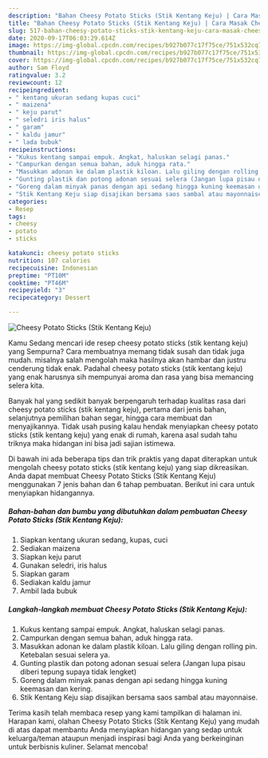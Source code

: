 ```yaml
---
description: "Bahan Cheesy Potato Sticks (Stik Kentang Keju) | Cara Masak Cheesy Potato Sticks (Stik Kentang Keju) Yang Lezat Sekali"
title: "Bahan Cheesy Potato Sticks (Stik Kentang Keju) | Cara Masak Cheesy Potato Sticks (Stik Kentang Keju) Yang Lezat Sekali"
slug: 517-bahan-cheesy-potato-sticks-stik-kentang-keju-cara-masak-cheesy-potato-sticks-stik-kentang-keju-yang-lezat-sekali
date: 2020-09-17T06:03:29.614Z
image: https://img-global.cpcdn.com/recipes/b927b077c17f75ce/751x532cq70/cheesy-potato-sticks-stik-kentang-keju-foto-resep-utama.jpg
thumbnail: https://img-global.cpcdn.com/recipes/b927b077c17f75ce/751x532cq70/cheesy-potato-sticks-stik-kentang-keju-foto-resep-utama.jpg
cover: https://img-global.cpcdn.com/recipes/b927b077c17f75ce/751x532cq70/cheesy-potato-sticks-stik-kentang-keju-foto-resep-utama.jpg
author: Sam Floyd
ratingvalue: 3.2
reviewcount: 12
recipeingredient:
- " kentang ukuran sedang kupas cuci"
- " maizena"
- " keju parut"
- " seledri iris halus"
- " garam"
- " kaldu jamur"
- " lada bubuk"
recipeinstructions:
- "Kukus kentang sampai empuk. Angkat, haluskan selagi panas."
- "Campurkan dengan semua bahan, aduk hingga rata."
- "Masukkan adonan ke dalam plastik kiloan. Lalu giling dengan rolling pin. Ketebalan sesuai selera ya."
- "Gunting plastik dan potong adonan sesuai selera (Jangan lupa pisau diberi tepung supaya tidak lengket)"
- "Goreng dalam minyak panas dengan api sedang hingga kuning keemasan dan kering."
- "Stik Kentang Keju siap disajikan bersama saos sambal atau mayonnaise."
categories:
- Resep
tags:
- cheesy
- potato
- sticks

katakunci: cheesy potato sticks 
nutrition: 107 calories
recipecuisine: Indonesian
preptime: "PT10M"
cooktime: "PT46M"
recipeyield: "3"
recipecategory: Dessert

---
```



![Cheesy Potato Sticks (Stik Kentang Keju)](https://img-global.cpcdn.com/recipes/b927b077c17f75ce/751x532cq70/cheesy-potato-sticks-stik-kentang-keju-foto-resep-utama.jpg)

Kamu Sedang mencari ide resep cheesy potato sticks (stik kentang keju) yang Sempurna? Cara membuatnya memang tidak susah dan tidak juga mudah. misalnya salah mengolah maka hasilnya akan hambar dan justru cenderung tidak enak. Padahal cheesy potato sticks (stik kentang keju) yang enak harusnya sih mempunyai aroma dan rasa yang bisa memancing selera kita.

Banyak hal yang sedikit banyak berpengaruh terhadap kualitas rasa dari cheesy potato sticks (stik kentang keju), pertama dari jenis bahan, selanjutnya pemilihan bahan segar, hingga cara membuat dan menyajikannya. Tidak usah pusing kalau hendak menyiapkan cheesy potato sticks (stik kentang keju) yang enak di rumah, karena asal sudah tahu triknya maka hidangan ini bisa jadi sajian istimewa.




Di bawah ini ada beberapa tips dan trik praktis yang dapat diterapkan untuk mengolah cheesy potato sticks (stik kentang keju) yang siap dikreasikan. Anda dapat membuat Cheesy Potato Sticks (Stik Kentang Keju) menggunakan 7 jenis bahan dan 6 tahap pembuatan. Berikut ini cara untuk menyiapkan hidangannya.

<!--inarticleads1-->

##### Bahan-bahan dan bumbu yang dibutuhkan dalam pembuatan Cheesy Potato Sticks (Stik Kentang Keju):

1. Siapkan  kentang ukuran sedang, kupas, cuci
1. Sediakan  maizena
1. Siapkan  keju parut
1. Gunakan  seledri, iris halus
1. Siapkan  garam
1. Sediakan  kaldu jamur
1. Ambil  lada bubuk




<!--inarticleads2-->

##### Langkah-langkah membuat Cheesy Potato Sticks (Stik Kentang Keju):

1. Kukus kentang sampai empuk. Angkat, haluskan selagi panas.
1. Campurkan dengan semua bahan, aduk hingga rata.
1. Masukkan adonan ke dalam plastik kiloan. Lalu giling dengan rolling pin. Ketebalan sesuai selera ya.
1. Gunting plastik dan potong adonan sesuai selera (Jangan lupa pisau diberi tepung supaya tidak lengket)
1. Goreng dalam minyak panas dengan api sedang hingga kuning keemasan dan kering.
1. Stik Kentang Keju siap disajikan bersama saos sambal atau mayonnaise.




Terima kasih telah membaca resep yang kami tampilkan di halaman ini. Harapan kami, olahan Cheesy Potato Sticks (Stik Kentang Keju) yang mudah di atas dapat membantu Anda menyiapkan hidangan yang sedap untuk keluarga/teman ataupun menjadi inspirasi bagi Anda yang berkeinginan untuk berbisnis kuliner. Selamat mencoba!
